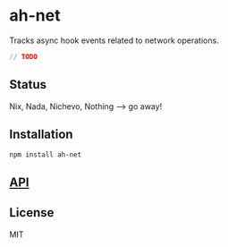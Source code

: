 # ah-net

Tracks async hook events related to network operations.

```js
// TODO
```

## Status

Nix, Nada, Nichevo, Nothing --> go away!

## Installation

    npm install ah-net

## [API](https://nodesource.github.io/ah-net)


## License

MIT
